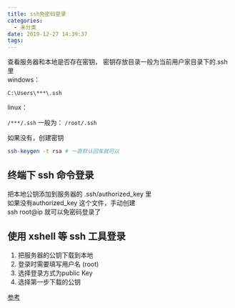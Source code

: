 ```yaml
---
title: ssh免密码登录
categories:
  - 未分类
date: 2019-12-27 14:39:37
tags:
---
```

查看服务器和本地是否存在密钥，
密钥存放目录一般为当前用户家目录下的.ssh里  
windows：

`C:\Users\***\.ssh`  

linux：

`/***/.ssh` 一般为： `/root/.ssh`  

如果没有，创建密钥  
```bash
ssh-keygen -t rsa # 一直默认回车就可以
```
## 终端下 ssh 命令登录
把本地公钥添加到服务器的 .ssh/authorized_key 里  
如果没有authorized_key 这个文件，手动创建  
ssh root@ip 就可以免密码登录了

## 使用 xshell 等 ssh 工具登录
1. 把服务器的公钥下载到本地
2. 登录时需要填写用户名 (root)
3. 选择登录方式为public Key
4. 选择第一步下载的公钥

[参考](https://cloud.tencent.com/developer/article/1780788)